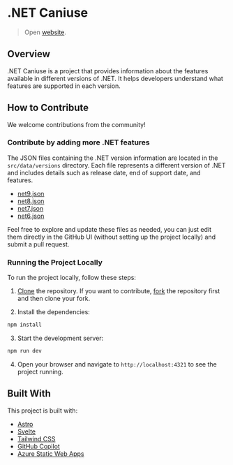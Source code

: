 # .NET Caniuse

> Open [website](https://brave-beach-0b9f7861e.4.azurestaticapps.net/).

## Overview

.NET Caniuse is a project that provides information about the features available in different versions of .NET. It helps developers understand what features are supported in each version.

## How to Contribute

We welcome contributions from the community!

### Contribute by adding more .NET features

The JSON files containing the .NET version information are located in the `src/data/versions` directory. Each file represents a different version of .NET and includes details such as release date, end of support date, and features.

- [net9.json](./src/data/versions/net9.json)
- [net8.json](./src/data/versions/net8.json)
- [net7.json](./src/data/versions/net7.json)
- [net6.json](./src/data/versions/net6.json)

Feel free to explore and update these files as needed, you can just edit them directly in the GitHub UI (without setting up the project locally) and submit a pull request.

### Running the Project Locally

To run the project locally, follow these steps:

1. [Clone](https://docs.github.com/en/get-started/getting-started-with-git/about-remote-repositories) the repository. If you want to contribute, [fork](https://docs.github.com/en/pull-requests/collaborating-with-pull-requests/working-with-forks/fork-a-repo) the repository first and then clone your fork.

2. Install the dependencies:

```sh
npm install
```

3. Start the development server:

```sh
npm run dev
```

4. Open your browser and navigate to `http://localhost:4321` to see the project running.

## Built With

This project is built with:

- [Astro](https://astro.build)
- [Svelte](https://svelte.dev)
- [Tailwind CSS](https://tailwindcss.com)
- [GitHub Copilot](https://github.com/features/copilot)
- [Azure Static Web Apps](https://azure.microsoft.com/en-us/products/app-service/static)
